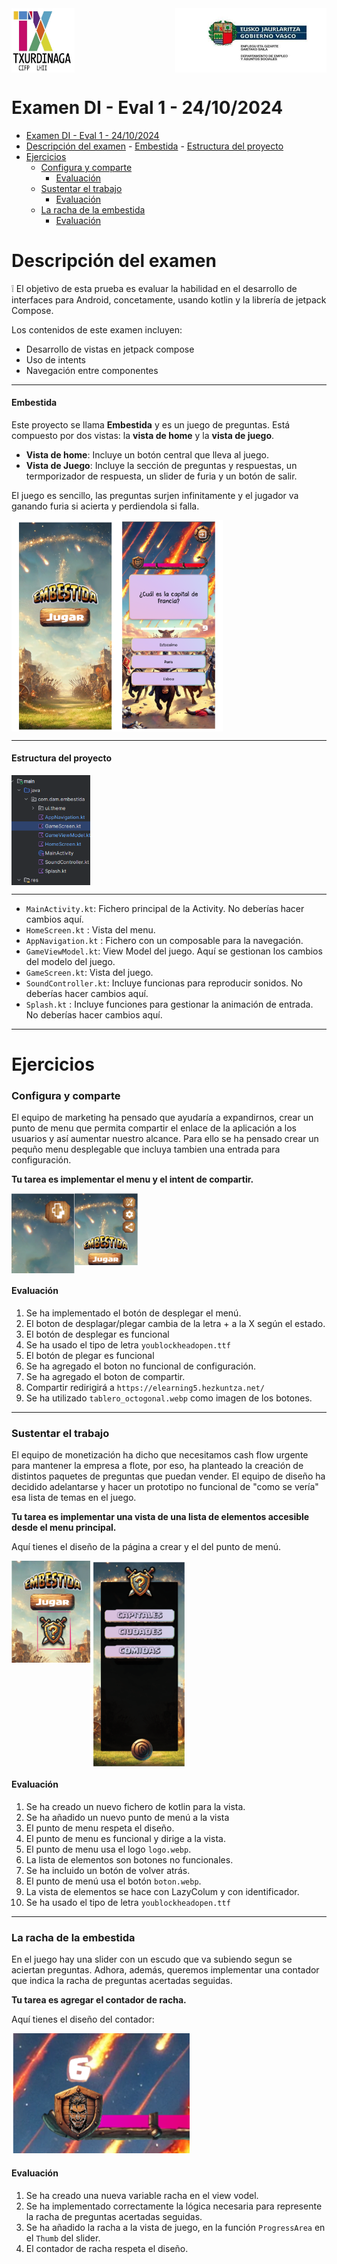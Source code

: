 <div style="display: flex; justify-content: space-between;">
  <img src="image-1.png" alt="alt text" style="width: 20%;">
  <img src="logoEusko.png" alt="alt text" style="width: 48%;">
</div>

# Examen DI - Eval 1 - 24/10/2024

- [Examen DI - Eval 1 - 24/10/2024](#examen-di---eval-1---24102024)
- [Descripción del examen](#descripción-del-examen)
      - [Embestida](#embestida)
      - [Estructura del proyecto](#estructura-del-proyecto)
- [Ejercicios](#ejercicios)
    - [Configura y comparte](#configura-y-comparte)
      - [Evaluación](#evaluación)
    - [Sustentar el trabajo](#sustentar-el-trabajo)
      - [Evaluación](#evaluación-1)
    - [La racha de la embestida](#la-racha-de-la-embestida)
      - [Evaluación](#evaluación-2)

# Descripción del examen

:grey_exclamation: El objetivo de esta prueba es evaluar la habilidad en el desarrollo de interfaces para Android, concetamente, usando kotlin y la librería de jetpack Compose.

Los contenidos de este examen incluyen:
- Desarrollo de vistas en jetpack compose
- Uso de intents
- Navegación entre componentes


---
#### Embestida

Este proyecto se llama **Embestida** y es un juego de preguntas. Está compuesto por dos vistas: la **vista de home** y la **vista de juego**.
- **Vista de home**: Incluye un botón central que lleva al juego.
- **Vista de Juego**: Incluye la sección de preguntas y respuestas, un termporizador de respuesta, un slider de furia y un botón de salir.

El juego es sencillo, las preguntas surjen infinitamente y el jugador va ganando furia si acierta y perdiendola si falla.


<div style="display: flex; justify-content: space-between;">
  <img src="estampida.png" alt="alt text" style="width: 67%;">
</div>


---

#### Estructura del proyecto

<div style="display: flex; justify-content: left;">
  <img src="image-5.png" alt="alt text" style="width: 25%; height: 25%">
</div>

---

- `MainActivity.kt`: Fichero principal de la Activity. No deberías hacer cambios aquí.
- `HomeScreen.kt` : Vista del menu.
- `AppNavigation.kt` : Fichero con un composable para la navegación.
- `GameViewModel.kt`: View Model del juego. Aquí se gestionan los cambios del modelo del juego.
- `GameScreen.kt`: Vista del juego.
- `SoundController.kt`: Incluye funcionas para reproducir sonidos. No deberías hacer cambios aquí.
- `Splash.kt` : Incluye funciones para gestionar la animación de entrada. No deberías hacer cambios aquí.


---

# Ejercicios

### Configura y comparte

El equipo de marketing ha pensado que ayudaría a expandirnos, crear un punto de menu que permita compartir el enlace de la aplicación a los usuarios y así aumentar nuestro alcance. Para ello se ha pensado crear un pequño menu desplegable que incluya tambien una entrada para configuración.

**Tu tarea es implementar el menu y el intent de compartir.**

<div style="display: flex; justify-content: left;">
  <img src="image-11.png" alt="alt text" style="width: 20%; height: 20%">
    <img src="image-10.png" alt="alt text"  style="width: 20%; height: 20%">
</div>

#### Evaluación
1. Se ha implementado el botón de desplegar el menú.
2. El boton de desplagar/plegar cambia de la letra + a la X según el estado.
3. El botón de desplegar es funcional
4. Se ha usado el tipo de letra `youblockheadopen.ttf`
5. El botón de plegar es funcional
6. Se ha agregado el boton no funcional de configuración.
6. Se ha agregado el boton de compartir.
7. Compartir redirigirá a `https://elearning5.hezkuntza.net/`
8. Se ha utilizado `tablero_octogonal.webp` como imagen de los botones.


---

###  Sustentar el trabajo

El equipo de monetización ha dicho que necesitamos cash flow urgente para mantener la empresa a flote, por eso, ha planteado la creación de distintos paquetes de preguntas que puedan vender. El equipo de diseño ha decidido adelantarse y hacer un prototipo no funcional de "como se vería" esa lista de temas en el juego.

**Tu tarea es implementar una vista de una lista de elementos accesible desde el menu principal.**

Aquí tienes el diseño de la página a crear y el del punto de menú.

<div style="display: flex; justify-content: left;">
  <img src="image-7.png" alt="alt text" style="width: 25%; height: 20%">
    <img src="image-9.png" alt="alt text"  style="width: 30%; height: 25%">
</div>

#### Evaluación

1. Se ha creado un nuevo fichero de kotlin para la vista.
2. Se ha añadido un nuevo punto de menú a la vista
3. El punto de menu respeta el diseño.
4. El punto de menu es funcional y dirige a la vista.
5. El punto de menu usa el logo `logo.webp`.
6. La lista de elementos son botones no funcionales.
7. Se ha incluido un botón de volver atrás.
8. El punto de menú usa el botón `boton.webp`.
9. La vista de elementos se hace con LazyColum y con identificador.
10. Se ha usado el tipo de letra `youblockheadopen.ttf`

---

### La racha de la embestida
En el juego hay una slider con un escudo que va subiendo segun se aciertan preguntas. Adhora, además, queremos implementar una contador que indica la racha de preguntas acertadas seguidas.

**Tu tarea es agregar el contador de racha.**

Aquí tienes el diseño del contador:

![alt text](image-4.png)

#### Evaluación
1. Se ha creado una nueva variable racha en el view vodel.
2. Se ha implementado correctamente la lógica necesaria para represente la racha de preguntas acertadas seguidas.
3. Se ha añadido la racha a la vista de juego, en la función `ProgressArea` en el `Thumb` del slider.
4. El contador de racha respeta el diseño.
